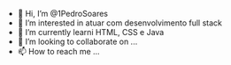 - 👋 Hi, I’m @1PedroSoares
- 👀 I’m interested in  atuar com desenvolvimento full stack
- 🌱 I’m currently learni HTML, CSS e Java 
- 💞️ I’m looking to collaborate on ...
- 📫 How to reach me ...

<!---
1PedroSoares/1PedroSoares is a ✨ special ✨ repository because its `README.md` (this file) appears on your GitHub profile.
You can click the Preview link to take a look at your changes.
--->
